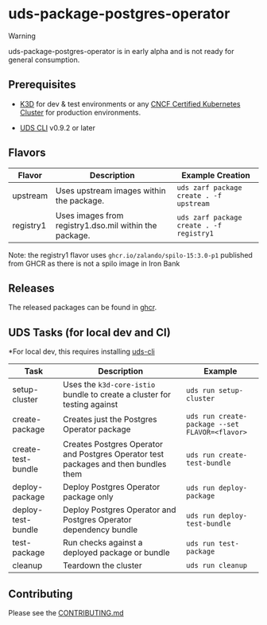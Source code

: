# uds-package-postgres-operator

> [!WARNING]  
> uds-package-postgres-operator is in early alpha and is not ready for general consumption.

## Prerequisites

- [K3D](https://k3d.io/) for dev & test environments or any [CNCF Certified Kubernetes Cluster](https://www.cncf.io/training/certification/software-conformance/#logos) for production environments.
<!-- renovate: datasource=github-tags depName=defenseunicorns/uds-cli versioning=semver -->
- [UDS CLI](https://github.com/defenseunicorns/uds-cli?tab=readme-ov-file#install) v0.9.2 or later

## Flavors

| Flavor | Description | Example Creation |
| ------ | ----------- | ---------------- |
| upstream | Uses upstream images within the package. | `uds zarf package create . -f upstream` |
| registry1 | Uses images from registry1.dso.mil within the package. | `uds zarf package create . -f registry1` |

Note: the registry1 flavor uses `ghcr.io/zalando/spilo-15:3.0-p1` published from GHCR as there is not a spilo image in Iron Bank

## Releases

The released packages can be found in [ghcr](https://github.com/defenseunicorns/uds-package-postgres-operator/pkgs/container/packages%2Fuds%2Fpostgres-operator).

## UDS Tasks (for local dev and CI)

*For local dev, this requires installing [uds-cli](https://github.com/defenseunicorns/uds-cli?tab=readme-ov-file#install)

| Task | Description | Example |
| ---- | ----------- | ------- |
| setup-cluster | Uses the `k3d-core-istio` bundle to create a cluster for testing against | `uds run setup-cluster` |
| create-package | Creates just the Postgres Operator package | `uds run create-package --set FLAVOR=<flavor>` |
| create-test-bundle | Creates Postgres Operator and Postgres Operator test packages and then bundles them | `uds run create-test-bundle` |
| deploy-package | Deploy Postgres Operator package only | `uds run deploy-package` |
| deploy-test-bundle | Deploy Postgres Operator and Postgres Operator dependency bundle | `uds run deploy-test-bundle` |
| test-package | Run checks against a deployed package or bundle | `uds run test-package` |
| cleanup | Teardown the cluster | `uds run cleanup` |

## Contributing

Please see the [CONTRIBUTING.md](./CONTRIBUTING.md)